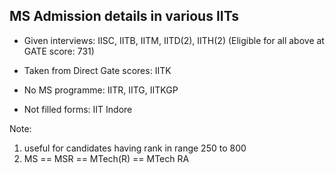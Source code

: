## **MS Admission details in various IITs**

- Given interviews: IISC, IITB, IITM, IITD(2), IITH(2)
	(Eligible for all above at GATE score: 731)

- Taken from Direct Gate scores: IITK

- No MS programme: IITR, IITG, IITKGP

- Not filled forms: IIT Indore

Note:

1. useful for candidates having rank in range 250 to 800
2. MS == MSR == MTech(R) == MTech RA